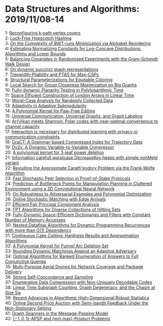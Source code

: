 # Data Structures and Algorithms: 2019/11/08-14  
1: [Reconfiguring k-path vertex covers](https://doi.org/10.48550/arXiv.1911.03026)  
2: [Lock-Free Hopscotch Hashing](https://doi.org/10.48550/arXiv.1911.03028)  
3: [On the Complexity of BWT-runs Minimization via Alphabet Reordering](https://doi.org/10.48550/arXiv.1911.03035)  
4: [Estimating Normalizing Constants for Log-Concave Distributions:  Algorithms and Lower Bounds](https://doi.org/10.48550/arXiv.1911.03043)  
5: [Balancing Covariates in Randomized Experiments with the Gram-Schmidt  Walk Design](https://doi.org/10.48550/arXiv.1911.03071)  
6: [On dynamic succinct graph representations](https://doi.org/10.48550/arXiv.1911.03195)  
7: [Treewidth-Pliability and PTAS for Max-CSPs](https://doi.org/10.48550/arXiv.1911.03204)  
8: [Structural Parameterizations for Equitable Coloring](https://doi.org/10.48550/arXiv.1911.03297)  
9: [Local Search for Group Closeness Maximization on Big Graphs](https://doi.org/10.48550/arXiv.1911.03360)  
10: [Fully-dynamic Planarity Testing in Polylogarithmic Time](https://doi.org/10.48550/arXiv.1911.03449)  
11: [Space Efficient Construction of Lyndon Arrays in Linear Time](https://doi.org/10.48550/arXiv.1911.03542)  
12: [Worst-Case Analysis for Randomly Collected Data](https://doi.org/10.48550/arXiv.1911.03605)  
13: [Adaptivity in Adaptive Submodularity](https://doi.org/10.48550/arXiv.1911.03620)  
14: [A Polynomial Kernel for Paw-Free Editing](https://doi.org/10.48550/arXiv.1911.03683)  
15: [Universal Communication, Universal Graphs, and Graph Labeling](https://doi.org/10.48550/arXiv.1911.03757)  
16: [Ar{\i}kan meets Shannon: Polar codes with near-optimal convergence to  channel capacity](https://doi.org/10.48550/arXiv.1911.03858)  
17: [Interaction is necessary for distributed learning with privacy or  communication constraints](https://doi.org/10.48550/arXiv.1911.04014)  
18: [GraCT: A Grammar-based Compressed Index for Trajectory Data](https://doi.org/10.48550/arXiv.1911.04198)  
19: [Dv2v: A Dynamic Variable-to-Variable Compressor](https://doi.org/10.48550/arXiv.1911.04202)  
20: [A polynomial kernel for $3$-leaf power deletion](https://doi.org/10.48550/arXiv.1911.04249)  
21: [Information carefull worstcase DecreaseKey heaps with simple nonMeld  variant](https://doi.org/10.48550/arXiv.1911.04372)  
22: [Revisiting the Approximate Carath\'eodory Problem via the Frank-Wolfe  Algorithm](https://doi.org/10.48550/arXiv.1911.04415)  
23: [Fast Stochastic Peer Selection in Proof-of-Stake Protocols](https://doi.org/10.48550/arXiv.1911.04629)  
24: [Prediction of Bottleneck Points for Manipulation Planning in Cluttered  Environment using a 3D Convolutional Neural Network](https://doi.org/10.48550/arXiv.1911.04676)  
25: [On Robustness to Adversarial Examples and Polynomial Optimization](https://doi.org/10.48550/arXiv.1911.04681)  
26: [Online Stochastic Matching with Edge Arrivals](https://doi.org/10.48550/arXiv.1911.04686)  
27: [Efficient Fair Principal Component Analysis](https://doi.org/10.48550/arXiv.1911.04931)  
28: [FPT Algorithms for Diverse Collections of Hitting Sets](https://doi.org/10.48550/arXiv.1911.05032)  
29: [Fully-Dynamic Space-Efficient Dictionaries and Filters with Constant  Number of Memory Accesses](https://doi.org/10.48550/arXiv.1911.05060)  
30: [Nested Dataflow Algorithms for Dynamic Programming Recurrences with more  than O(1) Dependency](https://doi.org/10.48550/arXiv.1911.05333)  
31: [Contiguous Cake Cutting: Hardness Results and Approximation Algorithms](https://doi.org/10.48550/arXiv.1911.05416)  
32: [A Polynomial Kernel for Funnel Arc Deletion Set](https://doi.org/10.48550/arXiv.1911.05520)  
33: [Rounding Dynamic Matchings Against an Adaptive Adversary](https://doi.org/10.48550/arXiv.1911.05545)  
34: [Optimal Algorithms for Ranked Enumeration of Answers to Full Conjunctive  Queries](https://doi.org/10.48550/arXiv.1911.05582)  
35: [Multi-Purpose Aerial Drones for Network Coverage and Package Delivery](https://doi.org/10.48550/arXiv.1911.05624)  
36: [Strong Self-Concordance and Sampling](https://doi.org/10.48550/arXiv.1911.05656)  
37: [Enumerative Data Compression with Non-Uniquely Decodable Codes](https://doi.org/10.48550/arXiv.1911.05676)  
38: [Linear Time Subgraph Counting, Graph Degeneracy, and the Chasm at Size  Six](https://doi.org/10.48550/arXiv.1911.05896)  
39: [Recent Advances in Algorithmic High-Dimensional Robust Statistics](https://doi.org/10.48550/arXiv.1911.05911)  
40: [Online Second Price Auction with Semi-bandit Feedback Under the  Non-Stationary Setting](https://doi.org/10.48550/arXiv.1911.05949)  
41: [Graph Spanners in the Message-Passing Model](https://doi.org/10.48550/arXiv.1911.05991)  
42: [$\{-1,0,1\}$-APSP and (min,max)-Product Problems](https://doi.org/10.48550/arXiv.1911.06132)  
